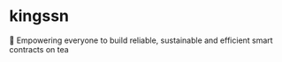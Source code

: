 # kingssn
🌴 Empowering everyone to build reliable, sustainable and efficient smart contracts on tea
